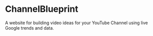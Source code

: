 # ChannelBlueprint
A website for building video ideas for your YouTube Channel using live Google trends and data.
